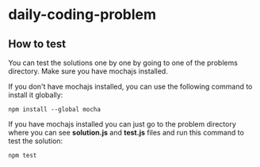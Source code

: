 # daily-coding-problem

## How to test
You can test the solutions one by one by going to one of the problems directory.
Make sure you have mochajs installed.

If you don't have mochajs installed, you can use the following command to install it globally:
```shell
npm install --global mocha
```

If you have mochajs installed you can just go to the problem directory where you can see **solution.js** and **test.js** files and run this command to test the solution:
```shell
npm test
```
